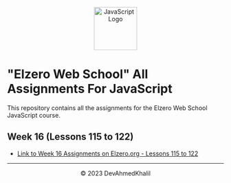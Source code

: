 <div align="center">
  <img src="https://upload.wikimedia.org/wikipedia/commons/6/6a/JavaScript-logo.png" alt="JavaScript Logo" width="100" height="100">
</div>

# "Elzero Web School" All Assignments For JavaScript

This repository contains all the assignments for the Elzero Web School JavaScript course.

## Week 16 (Lessons 115 to 122)

- [Link to Week 16 Assignments on Elzero.org - Lessons 115 to 122](https://elzero.org/javascript-bootcamp-assignments-lesson-from-115-to-122/)

---
<div align="center">
  &copy; 2023 DevAhmedKhalil
</div>

